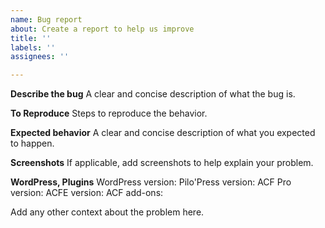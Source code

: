 ```yaml
---
name: Bug report
about: Create a report to help us improve
title: ''
labels: ''
assignees: ''

---
```


**Describe the bug**
A clear and concise description of what the bug is.

**To Reproduce**
Steps to reproduce the behavior.

**Expected behavior**
A clear and concise description of what you expected to happen.

**Screenshots**
If applicable, add screenshots to help explain your problem.

**WordPress, Plugins**
WordPress version:
Pilo'Press version:
ACF Pro version:
ACFE version:
ACF add-ons:

Add any other context about the problem here.
